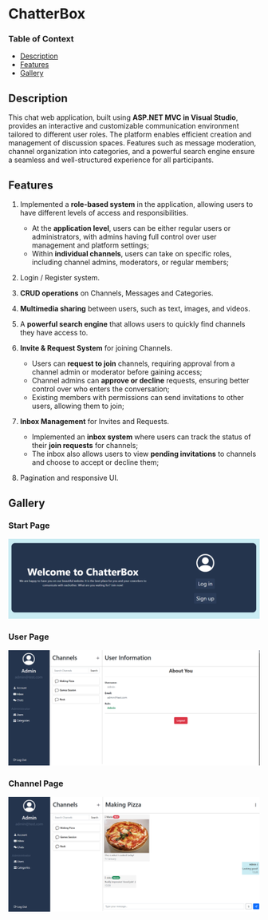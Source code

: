 # ChatterBox

### **Table of Context**
- [Description](#description)
- [Features](#features)
- [Gallery](#gallery)

## Description

This chat web application, built using **ASP.NET MVC in Visual Studio**, provides an interactive and customizable communication environment tailored to different user roles. The platform enables efficient creation and management of discussion spaces. Features such as message moderation, channel organization into categories, and a powerful search engine ensure a seamless and well-structured experience for all participants.

## Features

1. Implemented a **role-based system** in the application, allowing users to have different levels of access and responsibilities.

    - At the **application level**, users can be either regular users or administrators, with admins having full control over user management and platform settings;
    - Within **individual channels**, users can take on specific roles, including channel admins, moderators, or regular members;

2. Login / Register system.
   
3. **CRUD operations** on Channels, Messages and Categories.

4. **Multimedia sharing** between users, such as text, images, and videos.

5. A **powerful search engine** that allows users to quickly find channels they have access to.

6. **Invite & Request System** for joining Channels.

    - Users can **request to join** channels, requiring approval from a channel admin or moderator before gaining access;
    - Channel admins can **approve or decline** requests, ensuring better control over who enters the conversation;
    - Existing members with permissions can send invitations to other users, allowing them to join;

7. **Inbox Management** for Invites and Requests.

   - Implemented an **inbox system** where users can track the status of their **join requests** for channels;
   - The inbox also allows users to view **pending invitations** to channels and choose to accept or decline them;

8. Pagination and responsive UI.

## Gallery

### Start Page

<p align="center">
    <img src="./Resources/LogInPage.png" alt="Starting Page">
</p>

### User Page

<p align="center">
    <img src="./Resources/UserPage.png" alt="User Page">
</p>

### Channel Page

<p align="center">
    <img src="./Resources/ChatPage.png" alt="Channel Page">
</p>
